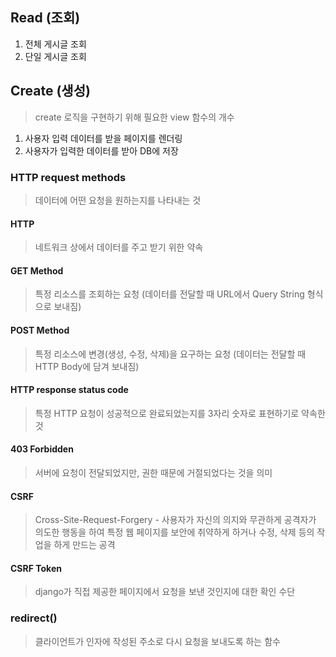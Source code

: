 ## Read (조회)
1. 전체 게시글 조회
2. 단일 게시글 조회

## Create (생성)
> create 로직을 구현하기 위해 필요한 view 함수의 개수

1. 사용자 입력 데이터를 받을 페이지를 렌더링
2. 사용자가 입력한 데이터를 받아 DB에 저장

### HTTP request methods
> 데이터에 어떤 요청을 원하는지를 나타내는 것
#### HTTP
> 네트워크 상에서 데이터를 주고 받기 위한 약속

#### GET Method
> 특정 리소스를 조회하는 요청 (데이터를 전달할 때 URL에서 Query String 형식으로 보내짐)

#### POST Method
> 특정 리소스에 변경(생성, 수정, 삭제)을 요구하는 요청 (데이터는 전달할 때 HTTP Body에 담겨 보내짐)

#### HTTP response status code
> 특정 HTTP 요청이 성공적으로 완료되었는지를 3자리 숫자로 표현하기로 약속한 것

#### 403 Forbidden
> 서버에 요청이 전달되었지만, 권한 때문에 거절되었다는 것을 의미

#### CSRF
> Cross-Site-Request-Forgery - 사용자가 자신의 의지와 무관하게 공격자가 의도한 행동을 하여 특정 웹 페이지를 보안에 취약하게 하거나 수정, 삭제 등의 작업을 하게 만드는 공격

#### CSRF Token
> django가 직접 제공한 페이지에서 요청을 보낸 것인지에 대한 확인 수단

### redirect()
> 클라이언트가 인자에 작성된 주소로 다시 요청을 보내도록 하는 함수 

